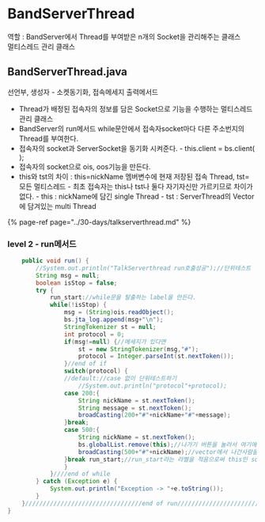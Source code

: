 # BandServerThread

역할 : BandServer에서 Thread를 부여받은 n개의 Socket을 관리해주는 클래스  
          멀티스레드 관리 클래스

## BandServerThread.java

선언부, 생성자 - 소켓동기화, 접속메세지 출력메서드

* Thread가 배정된 접속자의 정보를 담은 Socket으로 기능을 수행하는 멀티스레드관리 클래스
* BandServer의 run메서드 while문안에서 접속자socket마다 다른 주소번지의 Thread를 부여한다.
* 접속자의 socket과 ServerSocket을 동기화 시켜준다. - this.client = bs.client\( \);
* 접속자의 socket으로 ois, oos기능을 만든다.
* this와 tst의 차이 : this=nickName 멤버변수에 현재 저장된 접속 Thread, tst= 모든 멀티스레드 - 최초 접속자는 this나 tst나 둘다 자기자신만 가르키므로 차이가 없다. - this : nickName에 담긴 single Thread - tst : ServerThread의 Vector에 담겨있는 multi  Thread

{% page-ref page="../30-days/talkserverthread.md" %}

### level 2 - run메서드

```java
	public void run() {
		//System.out.println("TalkServerthread run호출성공");//단위테스트
		String msg = null;
		boolean isStop = false;
		try {
			run_start://while문을 탈출하는 label을 만든다.
			while(!isStop) {
				msg = (String)ois.readObject();
				bs.jta_log.append(msg+"\n");
				StringTokenizer st = null;
				int protocol = 0;
				if(msg!=null) {//메세지가 있다면
					st = new StringTokenizer(msg,"#");
					protocol = Integer.parseInt(st.nextToken());					
				}//end of if
				switch(protocol) {
				//default://case 없이 단위테스트하기
					//System.out.println("protocol"+protocol);
				case 200:{
					String nickName = st.nextToken();
					String message = st.nextToken();
					broadCasting(200+"#"+nickName+"#"+message);
				}break;
				case 500:{
					String nickName = st.nextToken();
					bs.globalList.remove(this);//나가기 버튼을 눌러서 여기에 들어온 스레드(this)를 삭제
					broadCasting(500+"#"+nickName);//vector에서 나간사람을 빼고 진행해야한다.
				}break run_start;//run_start라는 라벨을 적음으로써 this인 socket은 라벨을 통해 while문을 종료시킨다.
				}
			}////end of while			
		} catch (Exception e) {
			System.out.println("Exception -> "+e.toString());
		}
	}/////////////////////////////////end of run////////////////////////////////////
}
```

